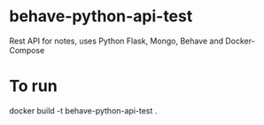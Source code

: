 # behave-python-api-test
Rest API for notes, uses Python Flask, Mongo, Behave and Docker-Compose

# To run
docker build -t behave-python-api-test  .

